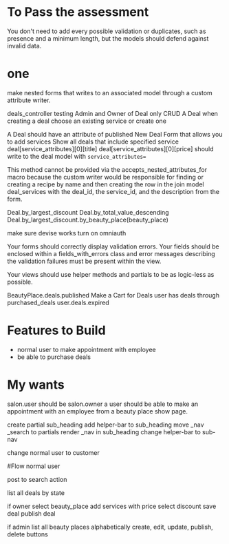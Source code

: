 # To Pass the assessment

You don't need to add every possible validation or duplicates,
such as presence and a minimum length,
but the models should defend against invalid data.

# one
make nested forms that writes to an associated model through
a custom attribute writer.

deals_controller testing
Admin and Owner of Deal only
CRUD A Deal
when creating a deal choose an existing service or create one

A Deal should have an attribute of published
New Deal Form that allows you to add services
Show all deals that include specified service
deal[service_attributes][0][title]
deal[service_attributes][0][price]
should write to the deal model with `service_attributes=`

This method cannot be provided via the accepts_nested_attributes_for macro
because the custom writer would be responsible for finding or creating a recipe by name
and then creating the row in the join model deal_services with the deal_id, the service_id, and the description from the form.

Deal.by_largest_discount
Deal.by_total_value_descending
Deal.by_largest_discount.by_beauty_place(beauty_place)

make sure devise works
turn on omniauth

Your forms should correctly display validation errors. Your fields should be enclosed within a fields_with_errors class and error messages describing the validation failures must be present within the view.

Your views should use helper methods and partials to be as logic-less as possible.

BeautyPlace.deals.published
Make a Cart for Deals
user has deals through purchased_deals
user.deals.expired

# Features to Build
* normal user to make appointment with employee
* be able to purchase deals

# My wants
salon.user should be salon.owner
a user should be able to make an appointment with an employee
from a beauty place show page.

create partial sub_heading
add helper-bar to sub_heading
move _nav _search to partials
render _nav in sub_heading
change helper-bar to sub-nav

change normal user to customer

#Flow
normal user

post to search action
<!-- POST '/deals/results' -->
list all deals by state

if owner
select beauty_place
add services with price
select discount
save deal
publish deal

if admin
list all beauty places alphabetically
create, edit, update, publish, delete buttons
